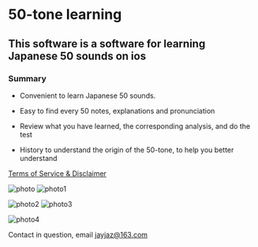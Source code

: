 # 50-tone learning
## This software is a software for learning Japanese 50 sounds on ios
### Summary
* Convenient to learn Japanese 50 sounds.

* Easy to find every 50 notes, explanations and pronunciation

* Review what you have learned, the corresponding analysis, and do the test

* History to understand the origin of the 50-tone, to help you better understand

[Terms of Service & Disclaimer](https://github.com/jazjay-stack/50-/blob/master/%E6%9C%8D%E5%8A%A1%E6%9D%A1%E6%AC%BE.md)

![photo](https://upload-images.jianshu.io/upload_images/20720473-f8c2794e0184a16b.png)   ![photo1](https://upload-images.jianshu.io/upload_images/20720473-56ae96581d6a2433.png)

![photo2](https://upload-images.jianshu.io/upload_images/20720473-2f733ec51a64922f.png)    ![photo3](https://upload-images.jianshu.io/upload_images/20720473-c7990f46be64a242.png)

![photo4](https://upload-images.jianshu.io/upload_images/20720473-93fd42560f46c23b.png)


Contact in question, email jayjaz@163.com
